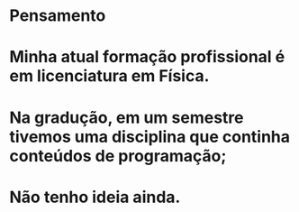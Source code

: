 # Pensamento
# Minha atual formação profissional é em licenciatura em Física.
# Na gradução, em um semestre tivemos uma disciplina que continha conteúdos de programação;
# Não tenho ideia ainda.

